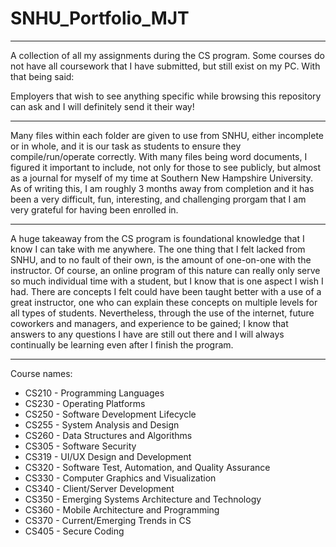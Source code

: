 # SNHU_Portfolio_MJT
-----------------
A collection of all my assignments during the CS program. Some courses do not have all coursework that I have submitted, but still exist on my PC. With that being said:

Employers that wish to see anything specific while browsing this repository can ask and I will definitely send it their way!
_____________________
Many files within each folder are given to use from SNHU, either incomplete or in whole, and it is our task as students to ensure they compile/run/operate correctly. With many files being word documents, I figured it important to include, not only for those to see publicly, but almost as a journal for myself of my time at Southern New Hampshire University. As of writing this, I am roughly 3 months away from completion and it has been a very difficult, fun, interesting, and challenging prorgam that I am very grateful for having been enrolled in.
___________________
A huge takeaway from the CS program is foundational knowledge that I know I can take with me anywhere. The one thing that I felt lacked from SNHU, and to no fault of their own, is the amount of one-on-one with the instructor. Of course, an online program of this nature can really only serve so much individual time with a student, but I know that is one aspect I wish I had. There are concepts I felt could have been taught better with a use of a great instructor, one who can explain these concepts on multiple levels for all types of students. Nevertheless, through the use of the internet, future coworkers and managers, and experience to be gained; I know that answers to any questions I have are still out there and I will always continually be learning even after I finish the program.

____________________
Course names:
- CS210 - Programming Languages
- CS230 - Operating Platforms
- CS250 - Software Development Lifecycle
- CS255 - System Analysis and Design
- CS260 - Data Structures and Algorithms
- CS305 - Software Security
- CS319 - UI/UX Design and Development
- CS320 - Software Test, Automation, and Quality Assurance
- CS330 - Computer Graphics and Visualization
- CS340 - Client/Server Development
- CS350 - Emerging Systems Architecture and Technology
- CS360 - Mobile Architecture and Programming
- CS370 - Current/Emerging Trends in CS
- CS405 - Secure Coding
